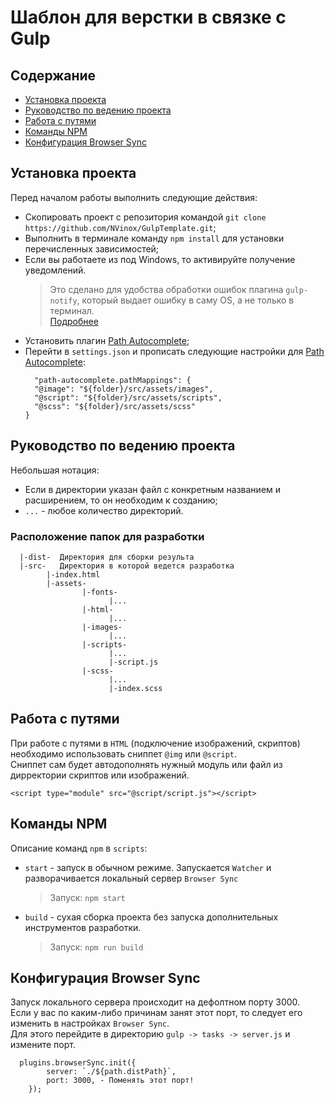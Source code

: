 # Шаблон для верстки в связке с Gulp

## Содержание

- [Установка проекта](#установка-проекта)
- [Руководство по ведению проекта](#руководство-по-ведению-проекта)
- [Работа с путями](#работа-с-путями)
- [Команды NPM](#команды-npm)
- [Конфигурация Browser Sync](#конфигурация-browser-sync)

## Установка проекта

Перед началом работы выполнить следующие действия:

- Скопировать проект с репозитория командой `git clone https://github.com/NVinox/GulpTemplate.git`;
- Выполнить в терминале команду `npm install` для установки перечисленных зависимостей;
- Если вы работаете из под Windows, то активируйте получение уведомлений.
  > Это сделано для удобства обработки ошибок плагина `gulp-notify`, который выдает ошибку в саму OS, а не только в терминал.<br>[Подробнее](https://www.npmjs.com/package/gulp-notify "Ссылка на пакет gulp-notify")
- Установить плагин [Path Autocomplete](https://marketplace.visualstudio.com/items?itemName=ionutvmi.path-autocomplete, "Ссылка на страницу плагина");
- Перейти в `settings.json` и прописать следующие настройки для [Path Autocomplete](https://marketplace.visualstudio.com/items?itemName=ionutvmi.path-autocomplete, "Ссылка на страницу плагина"):
  ```
    "path-autocomplete.pathMappings": {
  	"@image": "${folder}/src/assets/images",
  	"@script": "${folder}/src/assets/scripts",
  	"@scss": "${folder}/src/assets/scss"
  }
  ```

## Руководство по ведению проекта

Небольшая нотация:

- Если в директории указан файл с конкретным названием и расширением, то он необходим к созданию;
- `...` - любое количество директорий.

### Расположение папок для разработки

```
  |-dist-  Директория для сборки результа
  |-src-   Директория в которой ведется разработка
        |-index.html
        |-assets-
                |-fonts-
                      |...
                |-html-
                      |...
                |-images-
                      |...
                |-scripts-
                      |...
                      |-script.js
                |-scss-
                      |...
                      |-index.scss
```

## Работа с путями

При работе с путями в `HTML` (подключение изображений, скриптов) необходимо использовать сниппет `@img` или `@script`.<br>
Сниппет сам будет автодополнять нужный модуль или файл из дирректории скриптов или изображений.

```
<script type="module" src="@script/script.js"></script>
```

## Команды NPM

Описание команд `npm` в `scripts`:

- `start` - запуск в обычном режиме. Запускается `Watcher` и разворачивается локальный сервер `Browser Sync`
  > Запуск: `npm start`
- `build` - сухая сборка проекта без запуска дополнительных инструментов разработки.
  > Запуск: `npm run build`

## Конфигурация Browser Sync

Запуск локального сервера происходит на дефолтном порту 3000.<br>
Если у вас по каким-либо причинам занят этот порт, то следует его изменить в настройках `Browser Sync`.<br>
Для этого перейдите в директорию `gulp -> tasks -> server.js` и измените порт.

```
  plugins.browserSync.init({
		server: `./${path.distPath}`,
		port: 3000, - Поменять этот порт!
	});
```
